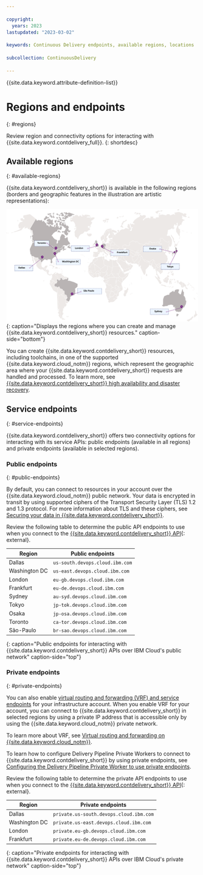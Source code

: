 ```yaml
---

copyright:
  years: 2023
lastupdated: "2023-03-02"

keywords: Continuous Delivery endpoints, available regions, locations

subcollection: ContinuousDelivery

---
```


{{site.data.keyword.attribute-definition-list}}

# Regions and endpoints
{: #regions}

Review region and connectivity options for interacting with {{site.data.keyword.contdelivery_full}}.
{: shortdesc}

## Available regions
{: #available-regions}

{{site.data.keyword.contdelivery_short}} is available in the following regions (borders and geographic features in the illustration are artistic representations):

![Regions where the {{site.data.keyword.contdelivery_short}} service is available.](images/world-map.svg){: caption="Displays the regions where you can create and manage {{site.data.keyword.contdelivery_short}} resources." caption-side="bottom"}
 
You can create {{site.data.keyword.contdelivery_short}} resources, including toolchains, in one of the supported {{site.data.keyword.cloud_notm}} regions, which represent the
geographic area where your {{site.data.keyword.contdelivery_short}} requests are handled and processed. To learn more, see [{{site.data.keyword.contdelivery_short}} high availability and disaster recovery](/docs/ContinuousDelivery?topic=ContinuousDelivery-ha-dr).

## Service endpoints
{: #service-endpoints}

{{site.data.keyword.contdelivery_short}} offers two connectivity options for interacting with its service APIs: public endpoints (available in all regions) and private endpoints (available in selected regions).

### Public endpoints
{: #public-endpoints}

By default, you can connect to resources in your account over the {{site.data.keyword.cloud_notm}} public network. Your data is encrypted in transit by using supported ciphers of the Transport Security Layer (TLS) 1.2 and 1.3 protocol. For more information about TLS and these ciphers, see [Securing your data in {{site.data.keyword.contdelivery_short}}](/docs/ContinuousDelivery?topic=ContinuousDelivery-cd_data_security).

Review the following table to determine the public API endpoints to use when you connect to the [{{site.data.keyword.contdelivery_short}} API](https://cloud.ibm.com/docs?tab=api-docs&category=devops&subCategory=ContinuousDelivery){: external}.

| Region           | Public endpoints                |
| ---------------- | ------------------------------- |
| Dallas           | `us-south.devops.cloud.ibm.com` |
| Washington DC    | `us-east.devops.cloud.ibm.com`  |
| London           | `eu-gb.devops.cloud.ibm.com`    |
| Frankfurt        | `eu-de.devops.cloud.ibm.com`    |
| Sydney           | `au-syd.devops.cloud.ibm.com`   |
| Tokyo            | `jp-tok.devops.cloud.ibm.com`   |
| Osaka            | `jp-osa.devops.cloud.ibm.com`   |
| Toronto          | `ca-tor.devops.cloud.ibm.com`   |
| S&atilde;o-Paulo | `br-sao.devops.cloud.ibm.com`   |
{: caption="Public endpoints for interacting with {{site.data.keyword.contdelivery_short}} APIs over IBM Cloud's public network" caption-side="top"}

### Private endpoints
{: #private-endpoints}

You can also enable [virtual routing and forwarding (VRF) and service endpoints](/docs/account?topic=account-vrf-service-endpoint) for your infrastructure account. When you enable VRF for your account, you can connect to {{site.data.keyword.contdelivery_short}} in selected regions by using a private IP address that is accessible only by using the {{site.data.keyword.cloud_notm}} private network.

To learn more about VRF, see
[Virtual routing and forwarding on {{site.data.keyword.cloud_notm}}](/docs/dl?topic=dl-overview-of-virtual-routing-and-forwarding-vrf-on-ibm-cloud).

To learn how to configure Delivery Pipeline Private Workers to connect to {{site.data.keyword.contdelivery_short}} by using private endpoints, see [Configuring the Delivery Pipeline Private Worker to use private endpoints](/docs/ContinuousDelivery?topic=ContinuousDelivery-install-private-workers#install_pw_agent_pse).

Review the following table to determine the private API endpoints to use when you connect to the [{{site.data.keyword.contdelivery_short}} API](https://cloud.ibm.com/docs?tab=api-docs&category=devops&subCategory=ContinuousDelivery){: external}.

| Region           | Private endpoints                       |
| ---------------- | --------------------------------------- |
| Dallas           | `private.us-south.devops.cloud.ibm.com` |
| Washington DC    | `private.us-east.devops.cloud.ibm.com`  |
| London           | `private.eu-gb.devops.cloud.ibm.com`    |
| Frankfurt        | `private.eu-de.devops.cloud.ibm.com`    |
{: caption="Private endpoints for interacting with {{site.data.keyword.contdelivery_short}} APIs over IBM Cloud's private network" caption-side="top"}
